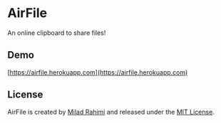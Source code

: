 # AirFile
An online clipboard to share files!

## Demo
[https://airfile.herokuapp.com](https://airfile.herokuapp.com)

## License
AirFile is created by [Milad Rahimi](https://miladrahimi.com) and released under
the [MIT License](http://opensource.org/licenses/mit-license.php).
